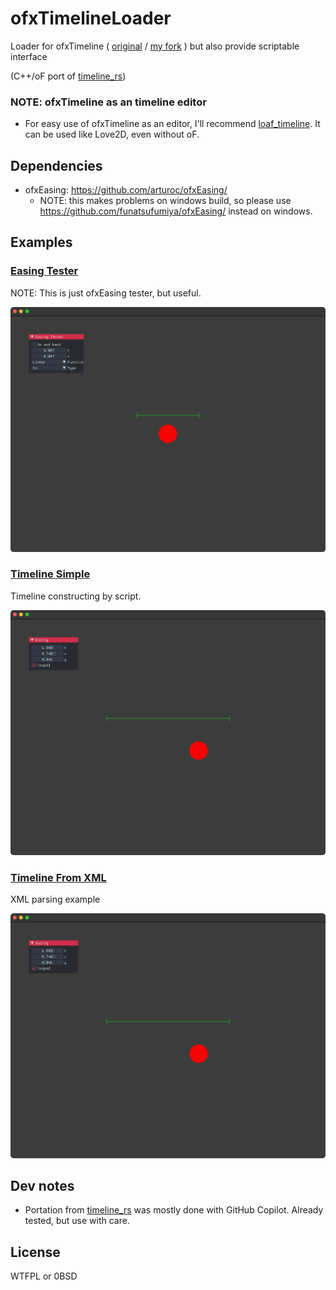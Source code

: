 # ofxTimelineLoader

Loader for ofxTimeline ( [original](https://github.com/YCAMInterlab/ofxTimeline) / [my fork](https://github.com/funatsufumiya/ofxTimeline) ) but also provide scriptable interface

(C++/oF port of [timeline_rs](https://github.com/funatsufumiya/timeline_rs))

### NOTE: ofxTimeline as an timeline editor

- For easy use of ofxTimeline as an editor, I'll recommend [loaf_timeline](https://github.com/funatsufumiya/loaf_timeline). It can be used like Love2D, even without oF.

## Dependencies

- ofxEasing: https://github.com/arturoc/ofxEasing/
    - NOTE: this makes problems on windows build, so please use https://github.com/funatsufumiya/ofxEasing/ instead on windows.

## Examples

### [Easing Tester](./easing_tester/)

NOTE: This is just ofxEasing tester, but useful.

![screenshot_easing_tester](docs/screenshot_easing_tester.png)

### [Timeline Simple](./example_simple/)

Timeline constructing by script.

![screenshot_example_simple](docs/screenshot_example_simple.png)

### [Timeline From XML](./example_xml/)

XML parsing example

![screenshot_example_simple](docs/screenshot_example_simple.png)

## Dev notes

- Portation from [timeline_rs](https://github.com/funatsufumiya/timeline_rs) was mostly done with GitHub Copilot. Already tested, but use with care.

## License

WTFPL or 0BSD